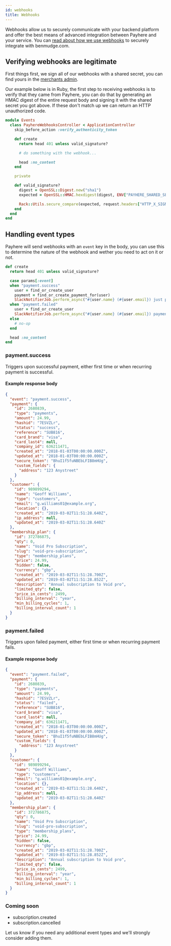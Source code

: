 ```yaml
---
id: webhooks
title: Webhooks
---
```


Webhooks allow us to securely communicate with your backend platform and offer the best means of advanced integration between Payhere and your service. You can [read about how we use webhooks](https://medium.com/payhere/how-payhere-powers-benmudge-com-4b7827dc2ae) to securely integrate with benmudge.com.

## Verifying webhooks are legitimate

First things first, we sign all of our webhooks with a shared secret, you can find yours in the [merchants admin](https://app.payhere.co/merchants/integrations).

Our example below is in Ruby, the first step to receiving webhooks is to verify that they came from Payhere, you can do that by generating an HMAC digest of the entire request body and signing it with the shared secret you got above. If these don't match up we can return an HTTP unauthorized code.

```ruby
module Events
  class PayhereWebhooksController < ApplicationController
    skip_before_action :verify_authenticity_token

    def create
      return head 401 unless valid_signature?

      # do something with the webhook...

      head :no_content
    end

    private

    def valid_signature?
      digest = OpenSSL::Digest.new("sha1")
      expected = OpenSSL::HMAC.hexdigest(digest, ENV["PAYHERE_SHARED_SECRET"].to_s, request.raw_post)

      Rack::Utils.secure_compare(expected, request.headers["HTTP_X_SIGNATURE"])
    end
  end
end
```

## Handling event types

Payhere will send webhooks with an `event` key in the body, you can use this to determine the nature of the webhook and wether you need to act on it or not.

```rb
def create
  return head 401 unless valid_signature?

  case params[:event]
  when "payment.success"
    user = find_or_create_user
    payment = find_or_create_payment_for(user)
    SlackNotifierJob.perform_async("#{user.name} (#{user.email}) just paid #{payment.amount}")
  when "payment.failed"
    user = find_or_create_user
    SlackNotifierJob.perform_async("#{user.name} (#{user.email}) payment of #{payment.amount} failed!")
  else
    # no-op
  end

  head :no_content
end
```

### payment.success

Triggers upon successful payment, either first time or when recurring payment is successful.

#### Example response body

```json
{
  "event": "payment.success",
  "payment": {
    "id": 2680839,
    "type": "payments",
    "amount": 24.99,
    "hashid": "7ESVZLr",
    "status": "success",
    "reference": "SUB816",
    "card_brand": "visa",
    "card_last4": null,
    "company_id": 636211471,
    "created_at": "2018-01-03T00:00:00.000Z",
    "updated_at": "2018-01-03T00:00:00.000Z",
    "secure_token": "BhuI1f5fuNBEbLFIB8mHUg",
    "custom_fields": {
      "address": "123 Anystreet"
    }
  },
  "customer": {
    "id": 989899294,
    "name": "Geoff Williams",
    "type": "customers",
    "email": "g.williams01@example.org",
    "location": {},
    "created_at": "2019-03-02T11:51:28.640Z",
    "ip_address": null,
    "updated_at": "2019-03-02T11:51:28.640Z"
  },
  "membership_plan": {
    "id": 372786875,
    "qty": 0,
    "name": "Void Pro Subscription",
    "slug": "void-pro-subscription",
    "type": "membership_plans",
    "price": 24.99,
    "hidden": false,
    "currency": "gbp",
    "created_at": "2019-03-02T11:51:28.700Z",
    "updated_at": "2019-03-02T11:51:28.852Z",
    "description": "Annual subscription to Void pro",
    "limited_qty": false,
    "price_in_cents": 2499,
    "billing_interval": "year",
    "min_billing_cycles": 1,
    "billing_interval_count": 1
  }
}
```

### payment.failed

Triggers upon failed payment, either first time or when recurring payment fails.

#### Example response body

```json
{
  "event": "payment.failed",
  "payment": {
    "id": 2680839,
    "type": "payments",
    "amount": 24.99,
    "hashid": "7ESVZLr",
    "status": "failed",
    "reference": "SUB816",
    "card_brand": "visa",
    "card_last4": null,
    "company_id": 636211471,
    "created_at": "2018-01-03T00:00:00.000Z",
    "updated_at": "2018-01-03T00:00:00.000Z",
    "secure_token": "BhuI1f5fuNBEbLFIB8mHUg",
    "custom_fields": {
      "address": "123 Anystreet"
    }
  },
  "customer": {
    "id": 989899294,
    "name": "Geoff Williams",
    "type": "customers",
    "email": "g.williams01@example.org",
    "location": {},
    "created_at": "2019-03-02T11:51:28.640Z",
    "ip_address": null,
    "updated_at": "2019-03-02T11:51:28.640Z"
  },
  "membership_plan": {
    "id": 372786875,
    "qty": 0,
    "name": "Void Pro Subscription",
    "slug": "void-pro-subscription",
    "type": "membership_plans",
    "price": 24.99,
    "hidden": false,
    "currency": "gbp",
    "created_at": "2019-03-02T11:51:28.700Z",
    "updated_at": "2019-03-02T11:51:28.852Z",
    "description": "Annual subscription to Void pro",
    "limited_qty": false,
    "price_in_cents": 2499,
    "billing_interval": "year",
    "min_billing_cycles": 1,
    "billing_interval_count": 1
  }
}
```

### Coming soon

- subscription.created
- subscription.cancelled

Let us know if you need any additional event types and we'll strongly consider adding them.
